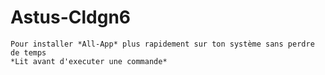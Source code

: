 # Astus-Cldgn6
    Pour installer *All-App* plus rapidement sur ton système sans perdre de temps
    *Lit avant d'executer une commande* 

